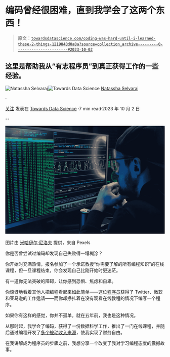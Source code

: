 # 编码曾经很困难，直到我学会了这两个东西！

> 原文：[`towardsdatascience.com/coding-was-hard-until-i-learned-these-2-things-1219840d0a0a?source=collection_archive---------0-----------------------#2023-10-02`](https://towardsdatascience.com/coding-was-hard-until-i-learned-these-2-things-1219840d0a0a?source=collection_archive---------0-----------------------#2023-10-02)

## 这里是帮助我从“有志程序员”到真正获得工作的一些经验。

[](https://natassha6789.medium.com/?source=post_page-----1219840d0a0a--------------------------------)![Natassha Selvaraj](https://natassha6789.medium.com/?source=post_page-----1219840d0a0a--------------------------------)[](https://towardsdatascience.com/?source=post_page-----1219840d0a0a--------------------------------)![Towards Data Science](https://towardsdatascience.com/?source=post_page-----1219840d0a0a--------------------------------) [Natassha Selvaraj](https://natassha6789.medium.com/?source=post_page-----1219840d0a0a--------------------------------)

·

[关注](https://medium.com/m/signin?actionUrl=https%3A%2F%2Fmedium.com%2F_%2Fsubscribe%2Fuser%2F6a2ef1b1f09d&operation=register&redirect=https%3A%2F%2Ftowardsdatascience.com%2Fcoding-was-hard-until-i-learned-these-2-things-1219840d0a0a&user=Natassha+Selvaraj&userId=6a2ef1b1f09d&source=post_page-6a2ef1b1f09d----1219840d0a0a---------------------post_header-----------) 发表在 [Towards Data Science](https://towardsdatascience.com/?source=post_page-----1219840d0a0a--------------------------------) ·7 min read·2023 年 10 月 2 日[](https://medium.com/m/signin?actionUrl=https%3A%2F%2Fmedium.com%2F_%2Fvote%2Ftowards-data-science%2F1219840d0a0a&operation=register&redirect=https%3A%2F%2Ftowardsdatascience.com%2Fcoding-was-hard-until-i-learned-these-2-things-1219840d0a0a&user=Natassha+Selvaraj&userId=6a2ef1b1f09d&source=-----1219840d0a0a---------------------clap_footer-----------)

--

[](https://medium.com/m/signin?actionUrl=https%3A%2F%2Fmedium.com%2F_%2Fbookmark%2Fp%2F1219840d0a0a&operation=register&redirect=https%3A%2F%2Ftowardsdatascience.com%2Fcoding-was-hard-until-i-learned-these-2-things-1219840d0a0a&source=-----1219840d0a0a---------------------bookmark_footer-----------)![](img/3379c786ce547b4b29411fcd298998fd.png)

图片由 [米哈伊尔·尼洛夫](https://www.pexels.com/photo/a-man-looking-at-a-computer-screen-with-data-6963944/) 提供，来自 Pexels

你是否曾尝试过编码却发现自己失败得一塌糊涂？

你开始时充满热情，报名参加了一个承诺教授“你需要了解的所有编程知识”的在线课程，但一旦课程结束，你会发现自己比刚开始时更迷茫。

有一道你无法突破的障碍，让你感到恐惧、焦虑和自卑。

你惊讶地看着其他人把编程看起来如此简单——这位[程序员](https://medium.com/swlh/how-i-landed-offers-from-microsoft-amazon-and-twitter-without-an-ivy-league-degree-d62cfe286eb8)获得了 Twitter、微软和亚马逊的工作邀请——而你却挣扎着在没有观看在线教程的情况下编写一个程序。

如果你有这样的感觉，你并不孤单。就在五年前，我也是这种情况。

从那时起，我学会了编码，获得了一份数据科学工作，推出了一门在线课程，并随后通过编程开发了[多个被动收入来源](https://youtu.be/Tbx3Ezuo_Vs?si=DM3JfbSfSWcb-sfK)，使我实现了财务自由。

在我讲解成为程序员的步骤之前，我想分享一个改变了我对学习编程态度的震撼故事。
